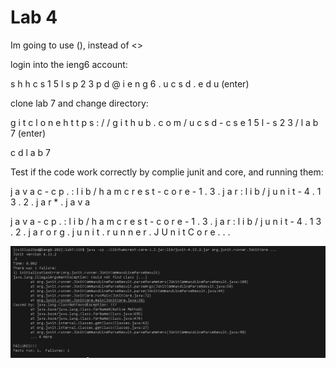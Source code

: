 # Lab 4
Im going to use (), instead of <>
<up>

login into the ieng6 account:


s h h c s 1 5 l s p 2 3 p d @ i e n g 6 . u c s d . e d u (enter) 
  
  
clone lab 7 and change directory:
  
  
g i t c l o n e h t t p s : / / g i t h u b . c o m / u c s d - c s e 1 5 l - s 2 3 / l a b 7 (enter)
  
  
c d l a b 7
  
  
  
Test if the code work correctly by complie junit and core, and running them:
  
  
j  a v a c - c p . : l i b / h a m c r e s t - c o r e - 1 . 3 . j a r : l i b / j u n i t - 4 . 1 3 . 2 . j a r * . j a v a
  
  
j a v a   - c p  . : l i b / h a m c r e s t - c o r e - 1 . 3 . j a r : l i b / j u n i t - 4 . 1 3 . 2 . j a r o r g . j u n i t . r u n n e r . J U n i t C o r e . . . 
  
  

  ![image](lab4pic.png)
